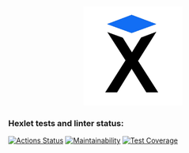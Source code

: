 <a href="https://ru.hexlet.io/">
<p align="center">
    <img src="images/hexlet_logo.png" 
        width="200" 
        height="200">
</p>
</a>

### Hexlet tests and linter status:
[![Actions Status](https://github.com/Alex-Iset/python-project-50/actions/workflows/hexlet-check.yml/badge.svg)](https://github.com/Alex-Iset/python-project-50/actions)
[![Maintainability](https://api.codeclimate.com/v1/badges/c8e085926eb96f710b45/maintainability)](https://codeclimate.com/github/Alex-Iset/python-project-50/maintainability)
[![Test Coverage](https://api.codeclimate.com/v1/badges/c8e085926eb96f710b45/test_coverage)](https://codeclimate.com/github/Alex-Iset/python-project-50/test_coverage)